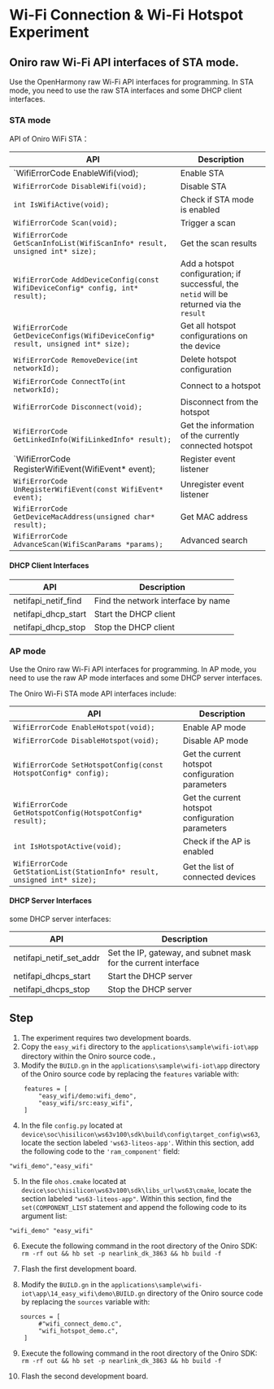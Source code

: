 # Wi-Fi Connection & Wi-Fi Hotspot Experiment<a name="ZH-CN_TOPIC_0000001130176841"></a>


## Oniro raw Wi-Fi API interfaces of STA mode.

Use the OpenHarmony raw Wi-Fi API interfaces for programming. In STA mode, you need to use the raw STA interfaces and some DHCP client interfaces.

### STA mode

API of Oniro WiFi STA：

| API                                                          | Description                                                  |
| ------------------------------------------------------------ | ------------------------------------------------------------ |
| `WifiErrorCode EnableWifi(viod);                             | Enable STA                                                   |
| `WifiErrorCode DisableWifi(void);`                           | Disable STA                                                  |
| `int IsWifiActive(void);`                                    | Check if STA mode is enabled                                 |
| `WifiErrorCode Scan(void);`                                  | Trigger a scan                                               |
| `WifiErrorCode GetScanInfoList(WifiScanInfo* result, unsigned int* size);` | Get the scan results                                         |
| `WifiErrorCode AddDeviceConfig(const WifiDeviceConfig* config, int* result);` | Add a hotspot configuration; if successful, the `netid` will be returned via the `result` |
| `WifiErrorCode GetDeviceConfigs(WifiDeviceConfig* result, unsigned int* size);` | Get all hotspot configurations on the device                 |
| `WifiErrorCode RemoveDevice(int networkId);`                 | Delete hotspot configuration                                 |
| `WifiErrorCode ConnectTo(int networkId);`                    | Connect to a hotspot                                         |
| `WifiErrorCode Disconnect(void);`                            | Disconnect from the hotspot                                  |
| `WifiErrorCode GetLinkedInfo(WifiLinkedInfo* result);`       | Get the information of the currently connected hotspot       |
| `WifiErrorCode RegisterWifiEvent(WifiEvent* event);          | Register event listener                                      |
| `WifiErrorCode UnRegisterWifiEvent(const WifiEvent* event);` | Unregister event listener                                    |
| `WifiErrorCode GetDeviceMacAddress(unsigned char* result);`  | Get MAC address                                              |
| `WifiErrorCode AdvanceScan(WifiScanParams *params);`         | Advanced search                                              |



#### DHCP Client Interfaces

| API                 | Description                        |
| ------------------- | ---------------------------------- |
| netifapi_netif_find | Find the network interface by name |
| netifapi_dhcp_start | Start the DHCP client              |
| netifapi_dhcp_stop  | Stop the DHCP client               |



### AP mode

Use the Oniro raw Wi-Fi API interfaces for programming. In AP mode, you need to use the raw AP mode interfaces and some DHCP server interfaces.

The Oniro Wi-Fi STA mode API interfaces include:

| API                                                          | Description                                      |
| ------------------------------------------------------------ | ------------------------------------------------ |
| `WifiErrorCode EnableHotspot(void);`                         | Enable AP mode                                   |
| `WifiErrorCode DisableHotspot(void);`                        | Disable AP mode                                  |
| `WifiErrorCode SetHotspotConfig(const HotspotConfig* config);` | Get the current hotspot configuration parameters |
| `WifiErrorCode GetHotspotConfig(HotspotConfig* result);`     | Get the current hotspot configuration parameters |
| `int IsHotspotActive(void);`                                 | Check if the AP is enabled                       |
| `WifiErrorCode GetStationList(StationInfo* result, unsigned int* size);` | Get the list of connected devices                |



#### DHCP Server Interfaces

some DHCP server interfaces:

| API                     | Description                                                  |
| ----------------------- | ------------------------------------------------------------ |
| netifapi_netif_set_addr | Set the IP, gateway, and subnet mask for the current interface |
| netifapi_dhcps_start    | Start the DHCP server                                        |
| netifapi_dhcps_stop     | Stop the DHCP server                                         |


## Step



1. The experiment requires two development boards.
2. Copy the `easy_wifi` directory to the `applications\sample\wifi-iot\app` directory within the Oniro source code.，
3. Modify the `BUILD.gn` in the `applications\sample\wifi-iot\app` directory of the Oniro source code by replacing the `features` variable with:

```
    features = [
        "easy_wifi/demo:wifi_demo",
        "easy_wifi/src:easy_wifi",
    ]
```
4. In the file `config.py` located at `device\soc\hisilicon\ws63v100\sdk\build\config\target_config\ws63`, locate the section labeled `'ws63-liteos-app'`. Within this section, add the following code to the `'ram_component'` field:
```
"wifi_demo","easy_wifi"
```

5. In the file `ohos.cmake` located at `device\soc\hisilicon\ws63v100\sdk\libs_url\ws63\cmake`, locate the section labeled `"ws63-liteos-app"`. Within this section, find the `set(COMPONENT_LIST` statement and append the following code to its argument list:
```
"wifi_demo" "easy_wifi"
```
6. Execute the following command in the root directory of the Oniro SDK: `rm -rf out && hb set -p nearlink_dk_3863 && hb build -f`

7. Flash the first development board.

8. Modify the `BUILD.gn` in the `applications\sample\wifi-iot\app\14_easy_wifi\demo\BUILD.gn` directory of the Oniro source code by replacing the `sources` variable with:

```
   sources = [
        #"wifi_connect_demo.c",
        "wifi_hotspot_demo.c",
    ]
```

9. Execute the following command in the root directory of the Oniro SDK: `rm -rf out && hb set -p nearlink_dk_3863 && hb build -f`

10. Flash the second development board.
